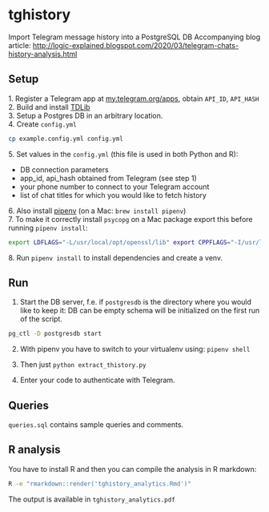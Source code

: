 # tghistory

Import Telegram message history into a PostgreSQL DB
Accompanying blog article: http://logic-explained.blogspot.com/2020/03/telegram-chats-history-analysis.html

## Setup 

1\. Register a Telegram app at [my.telegram.org/apps](https://my.telegram.org/apps), obtain `API_ID`, `API_HASH`  
2\. Build and install [TDLib](https://github.com/tdlib/td#building)  
3\. Setup a Postgres DB in an arbitrary location.    
4\. Create `config.yml` 
```sh
cp example.config.yml config.yml
```
5\. Set values in the `config.yml` (this file is used in both Python and R):
 - DB connection parameters 
 - app_id, api_hash obtained from Telegram (see step 1)
 - your phone number to connect to your Telegram account
 - list of chat titles for which you would like to fetch history 

6\. Also install [pipenv](https://github.com/pypa/pipenv) (on a Mac: `brew install pipenv`)  
7\. To make it correctly install `psycopg` on a Mac package export this before running `pipenv install`:
```sh
export LDFLAGS="-L/usr/local/opt/openssl/lib" export CPPFLAGS="-I/usr/local/opt/openssl/include"
```
8\. Run `pipenv install` to install dependencies and create a venv.

## Run

1. Start the DB server, f.e. if `postgresdb` is the directory where you would like to keep it:
DB can be empty schema will be initialized on the first run of the script.

```sh
pg_ctl -D postgresdb start
```

2. With pipenv you have to switch to your virtualenv using: 
`pipenv shell`

3. Then just `python extract_thistory.py`

4. Enter your code to authenticate with Telegram.

## Queries

`queries.sql` contains sample queries and comments.

## R analysis

You have to install R and then you can compile the analysis in R markdown: 

```sh
R -e "rmarkdown::render('tghistory_analytics.Rmd')"
```  

The output is available in `tghistory_analytics.pdf`